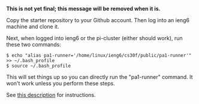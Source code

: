 **This is not yet final; this message will be removed when it is.**

Copy the starter repository to your Github account. Then log into an ieng6
machine and clone it.

Next, when logged into ieng6 or the pi-cluster (either should work), run these
two commands:

```
$ echo "alias pa1-runner='/home/linux/ieng6/cs30f/public/pa1-runner'" >> ~/.bash_profile
$ source ~/.bash_profile
```

This will set things up so you can directly run the "pa1-runner" command.
It won't work unless you perform these steps.

See [this description](./description.pdf) for instructions.
